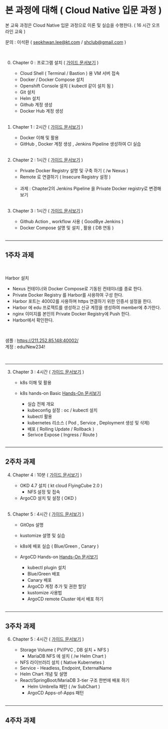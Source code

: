 # 본 과정에 대해  ( Cloud Native 입문 과정 )
 
본 교육 과정은 Cloud Native 입문 과정으로 이론 및 실습을 수행한다. ( 16 시간 오프라인 교육 )
 

문의 :  이석환 ( seokhwan.lee@kt.com / shclub@gmail.com )

<br/>


0. Chapter 0 : 프로그램 설치  ( [가이드 문서보기](./install.md) )  

     - Cloud Shell ( Terminal / Bastion ) 용 VM 서버 접속  
     - Docker / Docker Compose 설치
     - Openshift Console 설치 ( kubectl 같이 설치 됨 )
     - Git 설치
     - Helm 설치
     - Github 계정 생성
     - Docker Hub 계정 생성 

     <br/>


1. Chapter 1 : 2시간  ( [가이드 문서보기](./chapter1.md) )  

     - Docker 이해 및 활용 
     - GitHub , Docker 계정 생성 , Jenkins Pipeline 생성하여
       CI 실습 

     <br/>

2. Chapter 2 : 1시간  ( [가이드 문서보기](./chapter2.md) )  

     - Private Docker Registry 설명 및 구축 하기 ( /w Nexus ) 
     - Remote 로 연결하기  ( Insecure Registry 설정 )
          
     <br/>
     
     - 과제  : Chapter2의 Jenkins Pipeline 을 Private Docker registry로 변경해 보기 

     <br/>

3. Chapter 3 : 1시간  ( [가이드 문서보기](./chapter3.md) )  

     - Github Action , workflow 사용 ( GoodBye Jenkins ) 
     - Docker Compose 설명 및 설치 , 활용 ( DB 연동 )  

     <br/>

---
## 1주차 과제

<br/>

Harbor 설치  
- Nexus 컨테이너와 Docker Compose로 기동된 컨테이너를 종료 한다. 
- Private Docker Registry 를 Harbor를 사용하여 구성 한다.
- Harbor 포트는 40002를 사용하며 https 연결하기 위한 인증서 설정을 한다.
- Harbor 에 edu 프로젝트를 생성하고 신규 계정을 생성하여 member에 추가한다.
- nginx 이미지를 본인의 Private Docker Registry에 Push 한다.
- Harbor에서 확인한다.

<br/>

샘플 : https://211.252.85.148:40002/  
계정 : edu/New234!

<br/>

---

3. Chapter 3 : 4시간   ( [가이드 문서보기](./chapter4.md) )  

     - k8s 이해 및 활용
     - k8s hands-on Basic [ Hands-On 문서보기 ](./k8s_basic_hands_on.md)  

          - 실습 전체 개요
          - kubeconfig 설정 :  oc / kubectl 설치
          - kubectl 활용
          - kubernetes 리소스 ( Pod , Service , Deployment 생성 및 삭제)
          - 배포 ( Rolling Update / Rollback )
          - Serivce Expose ( Ingress / Route )  

     <br/>


---
2주차 과제
---


4. Chapter 4 : 10분   ( [가이드 문서보기]( https://github.com/shclub/edu/blob/master/chapter9.md ) ) 

     - OKD 4.7 설치 ( kt cloud FlyingCube 2.0 )  
          - NFS 설정 및 접속  
     - ArgoCD 설치 및 설정  ( OKD )  

    <br/>

5. Chapter 5 : 4시간   ( [가이드 문서보기](./chapter5.md) ) 

     - GitOps 설명
     - kustomize 설명 및 실습
     - k8s에 배포 실습 ( Blue/Green , Canary )  
     - ArgoCD Hands-on [ Hands-On 문서보기 ](./argocd_hands_on.md) 

          - kubectl plugin 설치
          - Blue/Green 배포
          - Canary 배포
          - ArgoCD 계정 추가 및 권한 할당
          - kustomize 사용법
          - ArgoCD remote Cluster 에서 배포 하기 

     <br/>


---
3주차 과제
---

6. Chapter 5 : 4시간   ( [가이드 문서보기](https://github.com/shclub/edu/blob/master/k8s_middle_hands_on.md) ) 

     - Storage Volume  ( PV/PVC , DB 설치 + NFS )
          - MariaDB NFS 에 설치 ( /w Helm Chart ) 
     - NFS 라이브러리 설치 ( Native Kubernetes )
     - Service - Headless, Endpoint, ExternalName
     - Helm Chart 개념 및 설명
     - React/SpringBoot/MariaDB 3-tier 구조 한번에 배포 하기
          - Helm Umbrella 패턴 ( /w SubChart )
          - ArgoCD Apps-of-Apps 패턴 
     
     <br/>

---
4주차 과제
---
